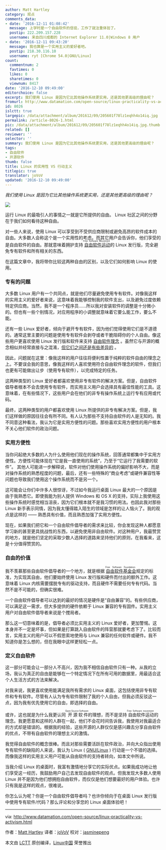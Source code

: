 ```yaml
---
author: Matt Hartley
category: 观点
comments_data:
- date: '2016-12-11 01:08:42'
  message: 上学时是一个自由软件的信徒，工作了就注重体验了。
  postip: 222.209.157.228
  username: 来自四川成都的 Internet Explorer 11.0|Windows 8 用户
- date: '2016-12-11 09:43:20'
  message: 我也算是一个实用主义的爱好者吧。
  postip: 218.30.116.10
  username: ryt [Chrome 54.0|GNU/Linux]
count:
  commentnum: 2
  favtimes: 0
  likes: 0
  sharetimes: 0
  viewnum: 8417
date: '2016-12-10 09:49:00'
editorchoice: false
excerpt: 我们使用 Linux 是因为它比其他操作系统更实用，还是其他更高级的理由呢？
fromurl: http://www.datamation.com/open-source/linux-practicality-vs-activism.html
id: 8026
islctt: true
largepic: /data/attachment/album/201612/09/205601f78lz1eqhh4o14iq.jpg
permalink: /article-8026-1.html
pic: /data/attachment/album/201612/09/205601f78lz1eqhh4o14iq.jpg.thumb.jpg
related: []
reviewer: ''
selector: ''
summary: 我们使用 Linux 是因为它比其他操作系统更实用，还是其他更高级的理由呢？
tags:
- 自由软件
- 开源软件
thumb: false
title: Linux 的实用性 VS 行动主义
titlepic: true
translator: joVoV
updated: '2016-12-10 09:49:00'
---
```


*我们使用 Linux 是因为它比其他操作系统更实用，还是其他更高级的理由呢？*


![](/data/attachment/album/201612/09/205601f78lz1eqhh4o14iq.jpg)


运行 Linux 的最吸引人的事情之一就是它所提供的自由。 Linux 社区之间的分野在于我们如何看待这种自由。


对一些人来说，使用 Linux 可以享受到不受供应商限制或避免高昂的软件成本的自由。大多数人会称这个是一个实用性的考虑。而其它用户会告诉你，他们享受的是自由软件的自由。那就意味着拥护支持<ruby> <a href="https://en.wikipedia.org/wiki/Free_software_movement">  自由软件运动 </a> <rt>  Free Software Movement </rt></ruby>的 Linux 发行版，完全避免专有软件和所有相关的东西。


在这篇文章中，我将带你比较这两种自由的区别，以及它们如何影响 Linux 的使用。


### 专有的问题


大多数 Linux 用户有一个共同点，就是他们尽量避免使用专有软件。对像我这样的实用主义的爱好者来说，这意味着我能够控制我的软件支出，以及避免过度依赖特定供应商。当然，我不是一个程序员……所以我对安装软件的调整是十分微小的。但也有一些个别情况，对应用程序的小调整就意味着它要么能工作，要么不能。


还有一些 Linux 爱好者，倾向于避开专有软件，因为他们觉得使用它们是不道德的。通常这里主要的问题是使用专有软件会剥夺或者干脆阻碍你的个人自由。像这些用户更喜欢使用 Linux 发行版和软件来支持 [自由软件理念](https://www.gnu.org/philosophy/free-sw.en.html) 。虽然它与开源的概念相似并经常直接与之混淆，[但它们之间还是有些差异的](https://www.gnu.org/philosophy/free-software-for-freedom.en.html) 。


因此，问题就在这里：像我这样的用户往往将便利性置于纯粹的软件自由的理念之上。不要误会我的意思，像我这样的人喜欢使用符合自由软件理念的软件，但我们也更有可能做出让步（使用专有软件），以完成特定的任务。


这两种类型的 Linux 爱好者都喜欢使用非专有软件的解决方案。但是，自由软件倡导者根本不会去使用专有软件，而实用主义用户会选择具有最佳性能的工具。这意味着，在有些情况下，这些用户会在他们的非专有操作系统上运行专有应用或代码。


最终，这两种类型的用户都喜欢使用 Linux 所提供的非专有解决方案。但是，我们这样做的原因往往会有所不同。有人认为那些不支持自由软件的人是无知的。我不同意这种看法，我认为它是实用方便性的问题。那些喜欢实用方便性的用户根本不关心他们软件的政治问题。


### 实用方便性


当你问起绝大多数的人为什么使用他们现在的操作系统，回答通常都集中于实用方便性。方便性可能体现在“它是我一直使用的系统”，乃至于“它运行了我需要的软件”。 其他人可能进一步解释说，软件对他们使用操作系统的偏好影响不大，而是对操作系统的熟悉程度的问题，最后，还有一些特殊的“商业考虑”或硬件兼容性等问题也导致我们使用这个操作系统而不是另一个。


这可能会让你们中许多人很惊讶，不过如今我运行桌面 Linux 最大的一个原因是由于我熟悉它。即使我能为别人提供 Windows 和 OS X 的支持，实际上我使用这些操作系统时感觉相当沮丧，因为它们根本就不是我习惯的用法。也因此我对那些 Linux 新手表示同情，因为我太懂得踏入陌生的领域是怎样的让人恼火了。我的观点是这样的 —— 熟悉具有价值，而且熟悉加强了实用方便性。


现在，如果我们把它和一个自由软件倡导者的需求来比较，你会发现这种人都愿意学习新的甚至更具挑战性的东西，以避免使用非自由软件。对这种用户，我最赞赏的地方，就是他们坚定的采取少数人选择的道路来坚持他们的原则，在我看来，这是十分值得赞赏的。


### 自由的价值


我不羡慕那些自由软件倡导者的一个地方，就是根据<ruby> <a href="https://en.wikipedia.org/wiki/Free_Software_Foundation">  自由软件基金会 </a> <rt>  Free Software Foundation </rt></ruby>规定的标准，为实现其自由，他们要始终使用 Linux 发行版和硬件而付出的额外工作。这意味着 Linux 内核需要摆脱专有的驱动支持，而且硬件不需要任何专有代码。当然不是不可能的，但确实很难。


一个自由软件倡导者可以达到的最好的情况是硬件是“自由兼容”的。有些供应商，可以满足这一需求，但大多提供的硬件依赖于 Linux 兼容的专有固件。实用主义用户对自由软件倡导者来说是个搅局者。


那么这一切意味着的是，倡导者必须比实用主义的 Linux 爱好者，更加警惕。这本身并不一定是坏事，但如果是打算跳入自由软件的阵营那就要考虑下了。比较而言，实用主义的用户可以不假思索地使用与 Linux 兼容的任何软件或硬件。我不知道你是怎么想的，但在我眼中这样更轻松一点。


### 定义自由软件


这一部分可能会让一部分人不高兴，因为我不相信自由软件只有一种。从我的立场，我认为真正的自由是能够在一个特定情况下在所有可用的数据里，用最适合这个人生活方式的方法来解决。


对我来说，我更喜欢使用能满足我所有需求的 Linux 桌面，这包括使用非专有软件和专有软件。尽管有人认为专有软件限制了我的个人自由，但我必须反驳这一点，因为我有优先使用它的自由，即选择的自由。


或许，这也就是为什么我更认同<ruby> 开源软件 <rt>  Open Source Software </rt></ruby>的理想，而不是坚持<ruby> 自由软件运动 <rt>  Free Software movement </rt></ruby>的理念。我更愿意和这样的人群在一起，他们不会花时间告诉我，我使用对我最适合的方式却是错误的。根据我的经验，这些开源的人群仅仅是感兴趣去分享自由软件的优点，不带有自由软件的理想主义的激情。


我觉得自由软件的概念很棒。而且对那些需要活跃在软件政治，并向大众指出使用专有软件的缺陷的人来说，我认为 Linux ( [GNU/Linux](https://en.wikipedia.org/wiki/GNU/Linux_naming_controversy) ) 行动是一个不错的选择。而像我这样的实用主义用户可能从自由软件的支持者转向，如本文中所说。


当我介绍 Linux 的桌面时，我富有激情地分享它的实际优点。如果我成功地让他们享受这一经历，我鼓励用户自己去发现自由软件的观点。但我发现大多数人使用 Linux 并不是因为他们想拥抱自由软件，而仅仅是他们想要最好的用户体验。也许只有我是这样的观点，很难说。


你怎么认为呢？你是一个自由软件倡导者吗？也许你倾向于在桌面 Linux 发行版中使用专有软件/代码？那么评论和分享您的 Linux 桌面体验吧！




---


via: <http://www.datamation.com/open-source/linux-practicality-vs-activism.html>


作者：[Matt Hartley](http://www.datamation.com/author/Matt-Hartley-3080.html) 译者：[joVoV](https://github.com/joVoV) 校对：[jasminepeng](https://github.com/jasminepeng)


本文由 [LCTT](https://github.com/LCTT/TranslateProject) 原创编译，[Linux中国](https://linux.cn/) 荣誉推出